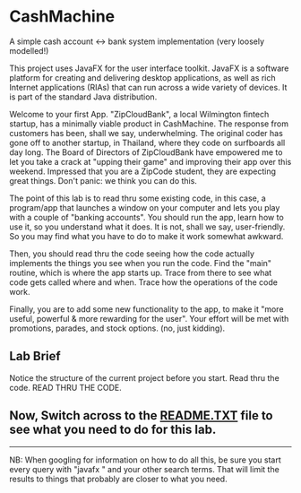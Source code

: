 # CashMachine
A simple cash account <-> bank system implementation (very loosely modelled!)

This project uses JavaFX for the user interface toolkit. JavaFX is a software platform for creating 
and delivering desktop applications, as well as rich Internet applications (RIAs) 
that can run across a wide variety of devices. It is part of the standard Java distribution.

Welcome to your first App. "ZipCloudBank", a local Wilmington fintech startup, has a minimally
viable product in CashMachine. The response from customers has been, shall we say, underwhelming.
The original coder has gone off to another startup, in Thailand, where they code on surfboards
all day long.
The Board of Directors of ZipCloudBank have empowered me to let you take a crack at "upping their game"
and improving their app over this weekend. Impressed that you are a ZipCode student, they are
expecting great things. Don't panic: we think you can do this.

The point of this lab is to read thru some existing code, in this case, a program/app that 
launches a window on your computer and lets you play with a couple of "banking accounts".
You should run the app, learn how to use it, so you understand what it does. It is not,
shall we say, user-friendly. So you may find what you have to do to make it work somewhat
awkward. 

Then, you should read thru the code seeing how the code actually implements the things you 
see when you run the code. Find the "main" routine, which is where the app starts up. Trace from there
to see what code gets called where and when. Trace how the operations of the code work.

Finally, you are to add some new functionality to the app, to make it "more useful, powerful &
more rewarding for the user". 
Your effort will be met with promotions, parades, and stock options. (no, just kidding).

## Lab Brief

Notice the structure of the current project before you start. Read thru the code. READ THRU THE CODE.

## Now, Switch across to the [README.TXT](README.TXT) file to see what you need to do for this lab.
___

NB:
When googling for information on how to do all this, be sure you start every query with "javafx " and your other search terms. That will limit the results to things that probably are closer to what you need.

